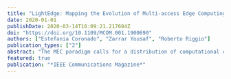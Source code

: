 ```yaml
---
title: "LightEdge: Mapping the Evolution of Multi-access Edge Computing in Cellular Networks"
date: 2020-01-01
publishDate: 2020-03-14T16:09:21.217604Z
doi: "https://doi.org/10.1109/MCOM.001.1900690"
authors: ["Estefania Coronado", "Zarrar Yousaf", "Roberto Riggio"]
publication_types: ["2"]
abstract: "The MEC paradigm calls for a distribution of computational capacity at the network's edges. While MEC will play a key role in future 5G deployments, it will take some time until the existing 4G networks evolve into a full 5G system. A challenge exists to devise a transition mechanism that allows MEC features to be seamlessly integrated in the current 4G networks. This article introduces a lightweight, ETSI-compliant MEC solution for 4G and 5G networks. The proposed solution, which we name LightEdge, has the main goal of immediately making available the features and capabilities of edge clouds to mobile users. This article reports on the design and implementation of LightEdge and on its evaluation in a practical latency-sensitive use case."
featured: true
publication: "*IEEE Communications Magazine*"
---
```


